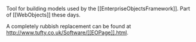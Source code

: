 Tool for building models used by the [[EnterpriseObjectsFramework]].  Part of [[WebObjects]] these days.

A completely rubbish replacement can be found at http://www.tufty.co.uk/Software/[[EOPage]].html.